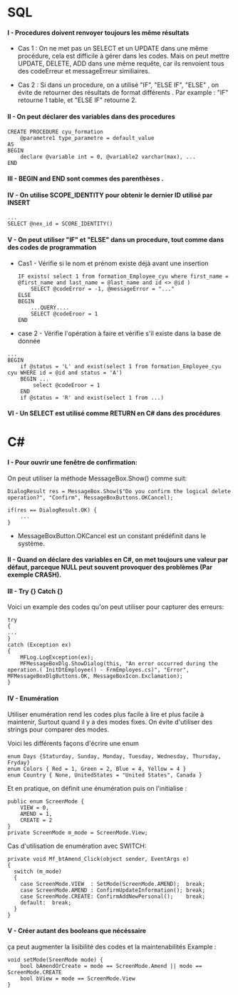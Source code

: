 # SQL
#### I - Procedures doivent renvoyer toujours les même résultats
- Cas 1 : On ne met pas un SELECT et un UPDATE dans une même procédure, cela est difficile à gérer dans les codes.
Mais on peut mettre UPDATE, DELETE, ADD dans une même requête, car ils renvoient tous des codeErreur et messageErreur similiaires.

- Cas 2 : Si dans un procedure, on a utilisé "IF", "ELSE IF", "ELSE" , on évite de retourner des résultats de format différents . Par example : "IF" retourne 1 table, et "ELSE IF" retourne 2.

#### II - On peut déclarer des variables dans des procedures
```
CREATE PROCEDURE cyu_formation
    @parametre1 type_parametre = default_value
AS
BEGIN
    declare @variable int = 0, @variable2 varchar(max), ...
END
```
    
#### III - BEGIN and END sont commes des parenthèses .

#### IV - On utilise SCOPE_IDENTITY pour obtenir le dernier ID utilisé par INSERT
```
...
SELECT @nex_id = SCORE_IDENTITY()
```

#### V - On peut utiliser "IF" et "ELSE" dans un procedure, tout comme dans des codes de programmation
- Cas1 - Vérifie si le nom et prénom existe déjà avant une insertion 
    ```
    IF exists( select 1 from formation_Employee_cyu where first_name = @first_name and last_name = @last_name and id <> @id )
        SELECT @codeError = -1, @messageError = "..."
    ELSE
    BEGIN
        ...QUERY....
        SELECT @codeEroor = 1
    END
    ```

- case 2 - Vérifie l'opération à faire et vérifie s'il existe dans la base de donnée
```
...
BEGIN
    if @status = 'L' and exist(select 1 from formation_Employee_cyu cyu WHERE id = @id and status = 'A')
    BEGIN ...
        select @codeEroor = 1
    END
    if @status = 'R' and exist(select 1 from ...)
```

#### VI - Un SELECT est utilisé comme RETURN en C# dans des procédures

# C#
#### I - Pour ouvrir une fenêtre de confirmation:
On peut utiliser la méthode MessageBox.Show() comme suit:
```
DialogResult res = MessageBox.Show($"Do you confirm the logical delete operation?", "Confirm", MessageBoxButtons.OKCancel);

if(res == DialogResult.OK) {
    ...
}
```
- MessageBoxButton.OKCancel est un constant prédéfinit dans le système.

#### II - Quand on déclare des variables en C#, on met toujours une valeur par défaut, parceque NULL peut souvent provoquer des problèmes (Par exemple CRASH).

#### III - Try {} Catch {}
Voici un example des codes qu'on peut utiliser pour capturer des erreurs:
```
try
{
...
}
catch (Exception ex)
{
    MFLog.LogException(ex);
    MFMessageBoxDlg.ShowDialog(this, "An error occurred during the operation.( InitDtEmployee() - FrmEmployes.cs)", "Error", MFMessageBoxDlgButtons.OK, MessageBoxIcon.Exclamation);
}
```

#### IV - Enumération
Utiliser enumération rend les codes plus facile à lire et plus facile à maintenir, 
Surtout quand il y a des modes fixes.
On évite d'utiliser des strings pour comparer des modes.

Voici les différents façons d'écrire une enum
```
enum Days {Staturday, Sunday, Monday, Tuesday, Wednesday, Thursday, Fryday}
enum Colors { Red = 1, Green = 2, Blue = 4, Yellow = 4 }
enum Country { None, UnitedStates = "United States", Canada }
```

Et en pratique, on définit une énumération puis on l'initialise :
```
public enum ScreenMode {
    VIEW = 0,
    AMEND = 1,
    CREATE = 2
}
private ScreenMode m_mode = ScreenMode.View;
```

Cas d'utilisation de enumération avec SWITCH:
```
private void Mf_btAmend_Click(object sender, EventArgs e)
{
  switch (m_mode)
  {
    case ScreenMode.VIEW  : SetMode(ScreenMode.AMEND);  break;
    case ScreenMode.AMEND : ConfirmUpdateInformation(); break;
    case ScreenMode.CREATE: ConfirmAddNewPersonal();    break;
    default:  break;
  }
}
```
#### V - Créer autant des booleans que nécéssaire
ça peut augmenter la lisibilité des codes et la maintenabilités
Example : 
```
void setMode(SreenMode mode) {
    bool bAmendOrCreate = mode == ScreenMode.Amend || mode == ScreenMode.CREATE
    bool bView = mode == ScreenMode.View
}
```

